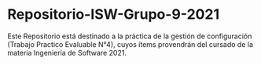 # Repositorio-ISW-Grupo-9-2021
Este Repositorio está destinado a la práctica de la gestión de configuración (Trabajo Practico Evaluable N°4), cuyos ítems provendrán del cursado de la materia Ingeniería de Software 2021.
